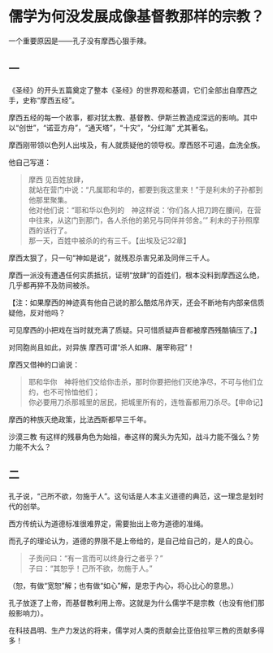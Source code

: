# 儒学为何没发展成像基督教那样的宗教？

一个重要原因是——孔子没有摩西心狠手辣。

## 一

《圣经》的开头五篇奠定了整本《圣经》的世界观和基调，它们全部出自摩西之手，史称“摩西五经”。

摩西五经的每一个故事，都对犹太教、基督教、伊斯兰教造成深远的影响。其中以“创世”，“诺亚方舟”，“通天塔”，“十灾”，“分红海” 尤其著名。

摩西刚带领以色列人出埃及，有人就质疑他的领导权。摩西怒不可遏，血洗全族。

他自己写道：

> 摩西 见百姓放肆，<br>
> 就站在营门中说：“凡属耶和华的，都要到我这里来！”于是利未的子孙都到他那里聚集。<br>
> 他对他们说：“耶和华以色列的　神这样说：‘你们各人把刀跨在腰间，在营中往来，从这门到那门，各人杀他的弟兄与同伴并邻舍。’” 利未的子孙照摩西的话行了。<br>
> 那一天，百姓中被杀的约有三千。【出埃及记32章】

摩西太狠了，只一句“神如是说”，就残忍杀害兄弟及同伴三千人。

摩西一派没有遭遇任何实质抵抗，证明“放肆”的百姓们，根本没料到摩西这么绝，几乎都再猝不及防间被杀。

【注：如果摩西的神迹真有他自己说的那么酷炫吊炸天，还会不断地有内部亲信质疑他，反对他吗？

可见摩西的小把戏在当时就充满了质疑。只可惜质疑声音都被摩西残酷镇压了。】



对同胞尚且如此，对异族 摩西可谓“杀人如麻、屠宰称冠”！

摩西又借神的口谕说：

> 耶和华你　神将他们交给你击杀，那时你要把他们灭绝净尽，不可与他们立约，也不可怜恤他们；<br>
你必要用刀杀那城里的居民，把城里所有的，连牲畜都用刀杀尽。【申命记】

摩西的种族灭绝政策，比法西斯都早三千年。



沙漠三教 有这样的残暴角色为始祖，奉这样的魔头为先知，战斗力能不强么？势力能不大么？



## 二

孔子说，“己所不欲，勿施于人”。这句话是人本主义道德的典范，这一理念是划时代的创举。

西方传统认为道德标准很难界定，需要抬出上帝为道德的准绳。

而孔子的理论认为，道德的界限不是上帝给的，是自己给自己的，是人的良心。

> 子贡问曰：“有一言而可以终身行之者乎？”<br>
子曰：“其恕乎！己所不欲，勿施于人。”

（恕，有做“宽恕”解；也有做“如心”解，是忠于内心，将心比心的意思。）



孔子放逐了上帝，而基督教利用上帝。这就是为什么儒学不是宗教（也没有他们那般影响力）。

在科技昌明、生产力发达的将来，儒学对人类的贡献会比亚伯拉罕三教的贡献多得多！